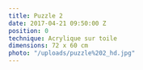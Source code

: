```yaml
---
title: Puzzle 2
date: 2017-04-21 09:50:00 Z
position: 0
technique: Acrylique sur toile
dimensions: 72 x 60 cm
photo: "/uploads/puzzle%202_hd.jpg"
---
```


